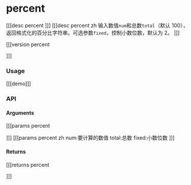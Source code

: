 # percent
[[[desc percent
]]]
[[[desc percent zh
输入数值`num`和总数`total`（默认 100），返回格式化的百分比字符串。可选参数`fixed`，控制小数位数，默认为 2。
]]]

[[[version percent
  
]]]
### Usage

[[[demo]]]


### API

#### Arguments
[[[params percent

]]]
[[[params percent zh
num:要计算的数值
total:总数
fixed:小数位数
]]]
#### Returns
[[[returns percent

]]]